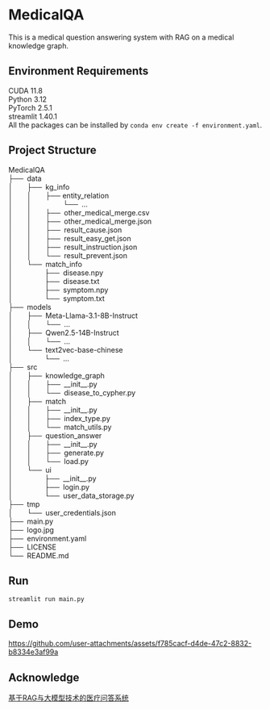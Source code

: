 # MedicalQA
This is a medical question answering system with RAG on a medical knowledge graph.

## Environment Requirements
CUDA 11.8  
Python 3.12  
PyTorch 2.5.1  
streamlit 1.40.1  
All the packages can be installed by `conda env create -f environment.yaml`.

## Project Structure
MedicalQA  
├──&ensp;data  
│&ensp;&ensp;&ensp;&ensp;├──&ensp;kg_info  
│&ensp;&ensp;&ensp;&ensp;│&ensp;&ensp;&ensp;&ensp;├── entity_relation  
│&ensp;&ensp;&ensp;&ensp;│&ensp;&ensp;&ensp;&ensp;&ensp;&ensp;&ensp;&ensp;&ensp;└──&ensp;...  
│&ensp;&ensp;&ensp;&ensp;│&ensp;&ensp;&ensp;&ensp;├──&ensp;other_medical_merge.csv  
│&ensp;&ensp;&ensp;&ensp;│&ensp;&ensp;&ensp;&ensp;├──&ensp;other_medical_merge.json  
│&ensp;&ensp;&ensp;&ensp;│&ensp;&ensp;&ensp;&ensp;├──&ensp;result_cause.json  
│&ensp;&ensp;&ensp;&ensp;│&ensp;&ensp;&ensp;&ensp;├──&ensp;result_easy_get.json  
│&ensp;&ensp;&ensp;&ensp;│&ensp;&ensp;&ensp;&ensp;├──&ensp;result_instruction.json  
│&ensp;&ensp;&ensp;&ensp;│&ensp;&ensp;&ensp;&ensp;└──&ensp;result_prevent.json  
│&ensp;&ensp;&ensp;&ensp;└──&ensp;match_info  
│&ensp;&ensp;&ensp;&ensp;&ensp;&ensp;&ensp;&ensp;&ensp;├──&ensp;disease.npy  
│&ensp;&ensp;&ensp;&ensp;&ensp;&ensp;&ensp;&ensp;&ensp;├──&ensp;disease.txt  
│&ensp;&ensp;&ensp;&ensp;&ensp;&ensp;&ensp;&ensp;&ensp;├──&ensp;symptom.npy  
│&ensp;&ensp;&ensp;&ensp;&ensp;&ensp;&ensp;&ensp;&ensp;└──&ensp;symptom.txt  
├──&ensp;models  
│&ensp;&ensp;&ensp;&ensp;├──&ensp;Meta-Llama-3.1-8B-Instruct  
│&ensp;&ensp;&ensp;&ensp;│&ensp;&ensp;&ensp;&ensp;└──&ensp;...  
│&ensp;&ensp;&ensp;&ensp;├──&ensp;Qwen2.5-14B-Instruct  
│&ensp;&ensp;&ensp;&ensp;│&ensp;&ensp;&ensp;&ensp;└──&ensp;...  
│&ensp;&ensp;&ensp;&ensp;└──&ensp;text2vec-base-chinese  
│&ensp;&ensp;&ensp;&ensp;&ensp;&ensp;&ensp;&ensp;&ensp;└──&ensp;...  
├──&ensp;src  
│&ensp;&ensp;&ensp;&ensp;├──&ensp;knowledge_graph  
│&ensp;&ensp;&ensp;&ensp;│&ensp;&ensp;&ensp;&ensp;├──&ensp;\_\_init\_\_.py  
│&ensp;&ensp;&ensp;&ensp;│&ensp;&ensp;&ensp;&ensp;└──&ensp;disease_to_cypher.py  
│&ensp;&ensp;&ensp;&ensp;├──&ensp;match  
│&ensp;&ensp;&ensp;&ensp;│&ensp;&ensp;&ensp;&ensp;├──&ensp;\_\_init\_\_.py  
│&ensp;&ensp;&ensp;&ensp;│&ensp;&ensp;&ensp;&ensp;├──&ensp;index_type.py  
│&ensp;&ensp;&ensp;&ensp;│&ensp;&ensp;&ensp;&ensp;└──&ensp;match_utils.py  
│&ensp;&ensp;&ensp;&ensp;├──&ensp;question_answer  
│&ensp;&ensp;&ensp;&ensp;│&ensp;&ensp;&ensp;&ensp;├──&ensp;\_\_init\_\_.py  
│&ensp;&ensp;&ensp;&ensp;│&ensp;&ensp;&ensp;&ensp;├──&ensp;generate.py  
│&ensp;&ensp;&ensp;&ensp;│&ensp;&ensp;&ensp;&ensp;└──&ensp;load.py  
│&ensp;&ensp;&ensp;&ensp;└──&ensp;ui  
│&ensp;&ensp;&ensp;&ensp;&ensp;&ensp;&ensp;&ensp;&ensp;├──&ensp;\_\_init\_\_.py  
│&ensp;&ensp;&ensp;&ensp;&ensp;&ensp;&ensp;&ensp;&ensp;├──&ensp;login.py  
│&ensp;&ensp;&ensp;&ensp;&ensp;&ensp;&ensp;&ensp;&ensp;└──&ensp;user_data_storage.py  
├──&ensp;tmp  
│&ensp;&ensp;&ensp;&ensp;└──&ensp;user_credentials.json  
├──&ensp;main.py  
├──&ensp;logo.jpg  
├──&ensp;environment.yaml  
├──&ensp;LICENSE  
└──&ensp;README.md  

## Run
`streamlit run main.py`

## Demo
https://github.com/user-attachments/assets/f785cacf-d4de-47c2-8832-b8334e3af99a

## Acknowledge
[基于RAG与大模型技术的医疗问答系统](https://github.com/honeyandme/RAGQnASystem)
